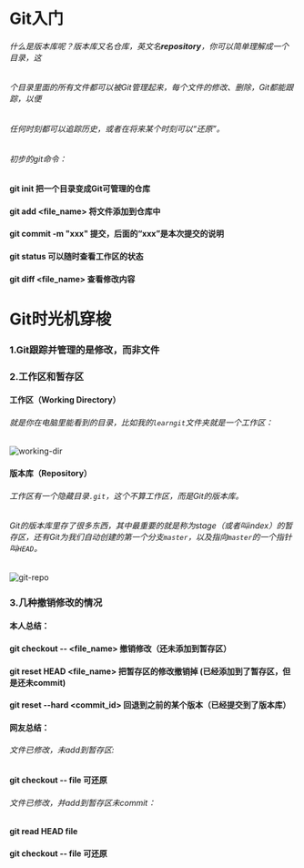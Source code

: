 # Git入门

###### 什么是版本库呢？版本库又名仓库，英文名**repository**，你可以简单理解成一个目录，这

###### 个目录里面的所有文件都可以被Git管理起来，每个文件的修改、删除，Git都能跟踪，以便

###### 任何时刻都可以追踪历史，或者在将来某个时刻可以“还原”。

###### 初步的git命令：

#### git  init                                   把一个目录变成Git可管理的仓库

#### git  add  <file_name>          将文件添加到仓库中

#### git  commit  -m "xxx"         提交，后面的“xxx”是本次提交的说明

#### git  status                              可以随时查看工作区的状态

#### git  diff  <file_name>		 查看修改内容 



# Git时光机穿梭

### 1.Git跟踪并管理的是修改，而非文件

### 2.工作区和暂存区

#### 工作区（Working Directory）

###### 就是你在电脑里能看到的目录，比如我的`learngit`文件夹就是一个工作区：

![working-dir](https://cdn.liaoxuefeng.com/cdn/files/attachments/0013849082162373cc083b22a2049c4a47408722a61a770000/0)

#### 版本库（Repository）

###### 工作区有一个隐藏目录`.git`，这个不算工作区，而是Git的版本库。

###### Git的版本库里存了很多东西，其中最重要的就是称为stage（或者叫index）的暂存区，还有Git为我们自动创建的第一个分支`master`，以及指向`master`的一个指针叫`HEAD`。

![git-repo](https://cdn.liaoxuefeng.com/cdn/files/attachments/001384907702917346729e9afbf4127b6dfbae9207af016000/0)



### 3.几种撤销修改的情况

#### 本人总结：

#### git  checkout  --  <file_name>		撤销修改（还未添加到暂存区）

#### git  reset  HEAD  <file_name>		把暂存区的修改撤销掉  (已经添加到了暂存区，但是还未commit)

#### git  reset  --hard  <commit_id>  	回退到之前的某个版本（已经提交到了版本库）

#### 网友总结：

###### 文件已修改，未add到暂存区:

#### git checkout -- file	可还原

###### 文件已修改，并add到暂存区未commit：

#### git read HEAD file

#### git checkout -- file	可还原